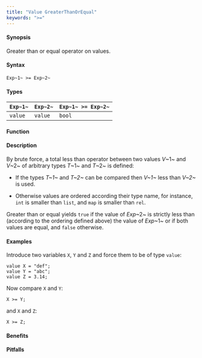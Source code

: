 ```yaml
---
title: "Value GreaterThanOrEqual"
keywords: ">="
---
```


#### Synopsis

Greater than or equal operator on values.

#### Syntax

`Exp~1~ >= Exp~2~`

#### Types


| `Exp~1~` | `Exp~2~` | `Exp~1~ >= Exp~2~` |
| --- | --- | --- |
| `value`   |  `value`  | `bool`               |


#### Function

#### Description

By brute force, a total less than operator between two values _V_~1~ and _V_~2~ of arbitrary types _T_~1~ and _T_~2~ is defined:

*  If the types _T~1~_ and _T~2~_ can be compared then _V~1~_ less than _V~2~_ is used.

*  Otherwise values are ordered according their type name, for instance, `int` is smaller than `list`, and `map` is smaller than `rel`.


Greater than or equal yields `true` if the value of _Exp_~2~ is strictly less
than (according to the ordering defined above) the value of _Exp_~1~ or if both values are equal, and `false` otherwise.

#### Examples

Introduce two variables `X`, `Y` and `Z` and force them to be of type `value`:
```rascal-shell,continue
value X = "def";
value Y = "abc";
value Z = 3.14;
```
Now compare `X` and `Y`:
```rascal-shell,continue
X >= Y;
```
and `X` and `Z`:
```rascal-shell,continue
X >= Z;
```

#### Benefits

#### Pitfalls

